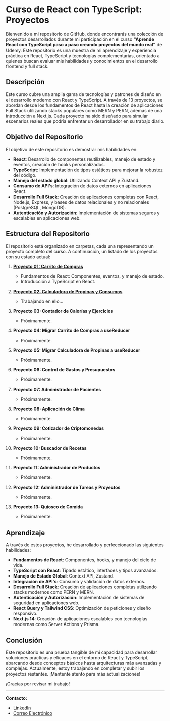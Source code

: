 # Curso de React con TypeScript: Proyectos

Bienvenido a mi repositorio de GitHub, donde encontrarás una colección de proyectos desarrollados durante mi participación en el curso **"Aprende React con TypeScript paso a paso creando proyectos del mundo real"** de Udemy. Este repositorio es una muestra de mi aprendizaje y experiencia práctica en React, TypeScript y tecnologías complementarias, orientado a quienes buscan evaluar mis habilidades y conocimientos en el desarrollo frontend y full stack.

## Descripción

Este curso cubre una amplia gama de tecnologías y patrones de diseño en el desarrollo moderno con React y TypeScript. A través de 13 proyectos, se abordan desde los fundamentos de React hasta la creación de aplicaciones Full Stack utilizando stacks populares como MERN y PERN, además de una introducción a Next.js. Cada proyecto ha sido diseñado para simular escenarios reales que podría enfrentar un desarrollador en su trabajo diario.

## Objetivo del Repositorio

El objetivo de este repositorio es demostrar mis habilidades en:

- **React**: Desarrollo de componentes reutilizables, manejo de estado y eventos, creación de hooks personalizados.
- **TypeScript**: Implementación de tipos estáticos para mejorar la robustez del código.
- **Manejo del estado global**: Utilizando Context API y Zustand.
- **Consumo de API's**: Integración de datos externos en aplicaciones React.
- **Desarrollo Full Stack**: Creación de aplicaciones completas con React, Node.js, Express, y bases de datos relacionales y no relacionales (PostgreSQL, MongoDB).
- **Autenticación y Autorización**: Implementación de sistemas seguros y escalables en aplicaciones web.

## Estructura del Repositorio

El repositorio está organizado en carpetas, cada una representando un proyecto completo del curso. A continuación, un listado de los proyectos con su estado actual:

1. **[Proyecto 01: Carrito de Compras](./01_TS_tshirtShop)**  
   - Fundamentos de React: Componentes, eventos, y manejo de estado.
   - Introducción a TypeScript en React.

2. **[Proyecto 02: Calculadora de Propinas y Consumos](./02_tipsCalculator)**  
   - Trabajando en ello...

3. **Proyecto 03: Contador de Calorías y Ejercicios**  
   - Próximamente.

4. **Proyecto 04: Migrar Carrito de Compras a useReducer**  
   - Próximamente.

5. **Proyecto 05: Migrar Calculadora de Propinas a useReducer**  
   - Próximamente.

6. **Proyecto 06: Control de Gastos y Presupuestos**  
   - Próximamente.

7. **Proyecto 07: Administrador de Pacientes**  
   - Próximamente.

8. **Proyecto 08: Aplicación de Clima**  
   - Próximamente.

9. **Proyecto 09: Cotizador de Criptomonedas**  
   - Próximamente.

10. **Proyecto 10: Buscador de Recetas**  
    - Próximamente.

11. **Proyecto 11: Administrador de Productos**  
    - Próximamente.

12. **Proyecto 12: Administrador de Tareas y Proyectos**  
    - Próximamente.

13. **Proyecto 13: Quiosco de Comida**  
    - Próximamente.

## Aprendizaje

A través de estos proyectos, he desarrollado y perfeccionado las siguientes habilidades:

- **Fundamentos de React**: Componentes, hooks, y manejo del ciclo de vida.
- **TypeScript con React**: Tipado estático, interfaces y tipos avanzados.
- **Manejo de Estado Global**: Context API, Zustand.
- **Integración de API's**: Consumo y validación de datos externos.
- **Desarrollo Full Stack**: Creación de aplicaciones completas utilizando stacks modernos como PERN y MERN.
- **Autenticación y Autorización**: Implementación de sistemas de seguridad en aplicaciones web.
- **React Query y Tailwind CSS**: Optimización de peticiones y diseño responsivo.
- **Next.js 14**: Creación de aplicaciones escalables con tecnologías modernas como Server Actions y Prisma.

## Conclusión

Este repositorio es una prueba tangible de mi capacidad para desarrollar soluciones prácticas y eficaces en el entorno de React y TypeScript, abarcando desde conceptos básicos hasta arquitecturas más avanzadas y complejas. Actualmente, estoy trabajando en completar y subir los proyectos restantes. ¡Mantente atento para más actualizaciones!

¡Gracias por revisar mi trabajo!

---

**Contacto:**
- [LinkedIn](https://www.linkedin.com/in/samuelrguezsiverio/)
- [Correo Electrónico](mailto:samuelsrs89@gmail.com)

